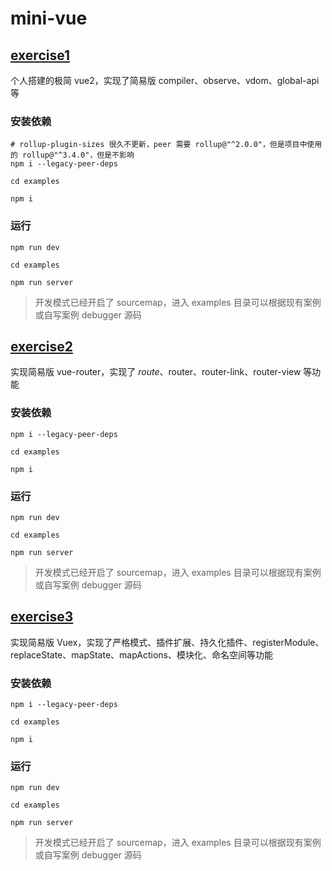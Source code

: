 # mini-vue

## [exercise1](./exercise1)

个人搭建的极简 vue2，实现了简易版 compiler、observe、vdom、global-api 等

### 安装依赖

```shell
# rollup-plugin-sizes 很久不更新，peer 需要 rollup@"^2.0.0"，但是项目中使用的 rollup@"^3.4.0"，但是不影响
npm i --legacy-peer-deps

cd examples

npm i
```

### 运行

```shell
npm run dev

cd examples

npm run server
```

> 开发模式已经开启了 sourcemap，进入 examples 目录可以根据现有案例或自写案例 debugger 源码

## [exercise2](./exercise2)

实现简易版 vue-router，实现了 $route、$router、router-link、router-view 等功能

### 安装依赖

```shell
npm i --legacy-peer-deps

cd examples

npm i
```

### 运行

```shell
npm run dev

cd examples

npm run server
```

> 开发模式已经开启了 sourcemap，进入 examples 目录可以根据现有案例或自写案例 debugger 源码

## [exercise3](./exercise3)

实现简易版 Vuex，实现了严格模式、插件扩展、持久化插件、registerModule、replaceState、mapState、mapActions、模块化、命名空间等功能

### 安装依赖

```shell
npm i --legacy-peer-deps

cd examples

npm i
```

### 运行

```shell
npm run dev

cd examples

npm run server
```

> 开发模式已经开启了 sourcemap，进入 examples 目录可以根据现有案例或自写案例 debugger 源码
